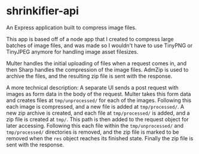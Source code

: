 # shrinkifier-api

An Express application built to compress image files.

This app is based off of a node app that I created to compress large batches of image files, and was made so I wouldn't have to use TinyPNG or TinyJPEG anymore for handling image asset filesizes.

Multer handles the initial uploading of files when a request comes in, and then Sharp handles the compression of the image files. AdmZip is used to archive the files, and the resulting zip file is sent with the response.

A more technical description: A separate UI sends a post request with images as form data in the body of the request. Multer takes this form data and creates files at <code>tmp/unprocessed/</code> for each of the images. Following this each image is compressed, and a new file is added at <code>tmp/processed/</code>. A new zip archive is created, and each file at <code>tmp/processed/</code> is added, and a zip file is created at <code>tmp/</code>. This path is then added to the request object for later accessing. Following this each file within the <code>tmp/unprocessed/</code> and <code>tmp/processed/</code> directories is removed, and the zip file is marked to be removed when the <code>res</code> object reaches its finished state. Finally the zip file is sent with the response.
